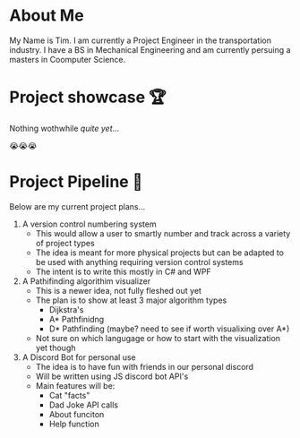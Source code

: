 # About **Me**
My Name is Tim.  I am currently a Project Engineer in the transportation industry.  I have a BS in Mechanical Engineering and am currently persuing a masters in Coomputer Science.


# Project showcase 🏆

Nothing wothwhile *quite yet*...

😭😭😭

# Project Pipeline 🔭

Below are my current project plans...

1. A version control numbering system
    -  This would allow a user to smartly number and track across a variety of project types
    - The idea is meant for more physical projects but can be adapted to be used with anything requiring version control systems
    - The intent is to write this mostly in C# and WPF
2. A Pathifinding algorithim visualizer
    - This is a newer idea, not fully fleshed out yet
    - The plan is to show at least 3 major algorithm types
      - Dijkstra's
      - A* Pathfinidng
      - D* Pathfinding (maybe? need to see if worth visualixing over A*)
    - Not sure on which langugage or how to start with the visualization yet though
3. A Discord Bot for personal use
    - The idea is to have fun with friends in our personal discord
    - Will be written using JS discord bot API's
    - Main features will be:
      - Cat "facts"
      - Dad Joke API calls
      - About funciton
      - Help function
